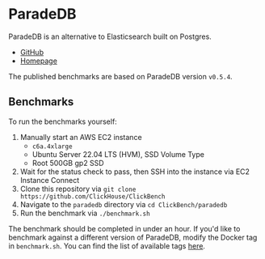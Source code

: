 # ParadeDB

ParadeDB is an alternative to Elasticsearch built on Postgres.

- [GitHub](https://github.com/paradedb/paradedb)
- [Homepage](https://paradedb.com)

The published benchmarks are based on ParadeDB version `v0.5.4`.

## Benchmarks

To run the benchmarks yourself:

1. Manually start an AWS EC2 instance
   - `c6a.4xlarge`
   - Ubuntu Server 22.04 LTS (HVM), SSD Volume Type
   - Root 500GB gp2 SSD
2. Wait for the status check to pass, then SSH into the instance via EC2 Instance Connect
3. Clone this repository via `git clone https://github.com/ClickHouse/ClickBench`
4. Navigate to the `paradedb` directory via `cd ClickBench/paradedb`
5. Run the benchmark via `./benchmark.sh`

The benchmark should be completed in under an hour. If you'd like to benchmark against a different version of ParadeDB, modify the Docker tag in `benchmark.sh`. You can find the list of available tags [here](https://hub.docker.com/r/paradedb/paradedb/tags).
